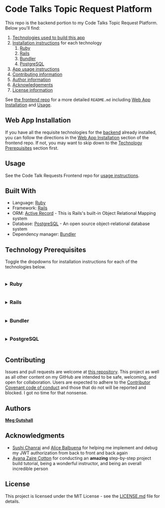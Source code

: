 # Code Talks Topic Request Platform

This repo is the backend portion to my Code Talks Topic Request Platform. Below you'll find:

1. [Technologies used to build this app](#built-with)
2. [Installation instructions](#technology-prerequisites) for each technology
    1. [Ruby](#ruby)
    2. [Rails](#rails)
    3. [Bundler](#bundler)
    4. [PostgreSQL](#postgresql)
3. [App usage instructions](#usage)
4. [Contributing information](#contributing)
5. [Author information](#authors)
6. [Acknowledgements](#acknowledgements)
7. [License information](#license)

See [the frontend repo][Code Talk Requests Frontend] for a more detailed `README.md` including [Web App Installation][Code Talk Requests Frontend -- Web App Installation] and [Usage][Code Talk Requests Frontend -- Usage].

## Web App Installation

If you have all the requisite technologies for the [backend](#built-with) already installed, you can follow the directions in the [Web App Installation][Code Talk Requests Frontend -- Web App Installation] section of the frontend repo. If not, you may want to skip down to the [Technology Prerequisites](#technology-prerequisites) section first.

## Usage

See the Code Talk Requests Frontend repo for [usage instructions][Code Talk Requests Frontend -- Usage].

## Built With

- Language: [Ruby](#ruby)
- Framework: [Rails](#rails)
- ORM: [Active Record] - This is Rails's built-in Object Relational Mapping system
- Database: [PostgreSQL](#postgresql) - An open source object-relational database system
- Dependency manager: [Bundler](#bundler)

## Technology Prerequisites

Toggle the dropdowns for installation instructions for each of the technologies below.

<details>
  <summary><h3 class="markdown-body" style="display: inline-block;">Ruby</h3></summary>

  Code Talks uses [Ruby] version 2.7.0. In my opinion, the best way to install Ruby is by using a Ruby version management system. The two most popular tools for this are [RVM] and [rbenv]. I've used both and have found rbenv to be more well-documented and easier to navigate than RVM but the ultimate choice is yours.

  Since I use rbenv, I'm going to walk you through that installation. (_**NOTE:** If you decide to install rbenv and you used to use RVM, you must remove all RVM files or rbenv will **not** work!_)

  <details>
    <summary>For Mac Users</summary>

    If you haven't done so already, download **[Homebrew]**. It's an amazing macOS package manager that's built with Ruby. Just paste the following script in a new terminal window:

    ```bash
    /usr/bin/ruby -e "$(curl -fsSL https://raw.githubusercontent.com/Homebrew/install/master/install)"
    ```

    It will run through the installation, and explain the steps the script is taking along the way.

    Once Homebrew is installed (or if you already had it installed, you smarty pants!), it's time to install rbenv. Open a new terminal window running `bash` or `zsh` and `cd` into your home path (i.e. `Users/yourname/`). Now type `brew install rbenv` _*Note: This command also installs `ruby-build`, so you'll be ready to install other Ruby versions out of the box._ Once rbenv is done installing, type `rbenv init` to begin the shell integration setup.

    Restart your terminal for the installation changes to take effect. Make sure your setup is correct by running [the `rbenv-doctor` script][rbenv script] below:

    ```bash
    curl -fsSL https://github.com/rbenv/rbenv-installer/raw/master/bin/rbenv-doctor | bash
    ```

    **NOW we install RUBY!**

    In your terminal, type `rbenv install 2.7.0` to download the version of Ruby you'll need to run Code Talks.

    Once it's done installing, navigate to the Code Talks directory and type `rbenv local 2.7.0` to set your local environment's Ruby version. Then type `rbenv rehash`.
  </details>

  <details>
    <summary>For Windows and Linux Users</summary>

    To install rbenv on your system, open up a new window in your terminal and run [the `rbenv-installer` script][rbenv script] below:

    ```bash
    curl -fsSL https://github.com/rbenv/rbenv-installer/raw/master/bin/rbenv-installer | bash
    ```

    It will either install rbenv on your system or update your pre-existing version of rbenv, located under `~/.rbenv`. Additionally, [ruby-build] is also installed if rbenv install is not already available.

    Restart your terminal for the installation changes to take effect. Make sure your setup is correct by running [the `rbenv-doctor` script][rbenv script] below:

    ```bash
    curl -fsSL https://github.com/rbenv/rbenv-installer/raw/master/bin/rbenv-doctor | bash
    ```

    **NOW we install RUBY!**

    In your terminal, type `rbenv install 2.7.0` to download the version of Ruby you'll need to run Code Talks.

    Once it's done installing, navigate to the Code Talks directory and type `rbenv local 2.7.0` to set your local environment's Ruby version. Then type `rbenv rehash`.
  </details>
</details>

<details>
  <summary><h3 class="markdown-body" style="display: inline-block;">Rails</h3></summary>

  Code Talks uses [Rails] version 6.0.3. If you already have the dependencies (SQLite3, Node.js, and Yarn), Rails is super easy to install because it's packaged into a Ruby gem. Just write `gem install rails` in your terminal.

  If you don't have Rails' dependencies, see the [Installing Rails] section of RailsGuides for a walkthrough of how to get setup.
</details>

<details>
  <summary><h3 class="markdown-body" style="display: inline-block;">Bundler</h3></summary>

  Code Talks uses [Bundler] version 2.1.4 to manage the Ruby Gems packaged in the app. Installing Bundler is as simple as opening a new terminal window and typing `gem install bundler` and you're ready to go!
</details>

<details>
  <summary><h3 class="markdown-body" style="display: inline-block;">PostgreSQL</h3></summary>

  The database for Code Talks is [PostgreSQL] version 12.3. [Visit PostgreSQL's official site][Postgres download] and select your operating system in order to download the right package. There's one option available for Windows users. As a Mac user, I originally used Homebrew as my download option, but after trying Postgres.app, I found it to be much more simple and user-friendly. There are plenty of options for whichever server type you prefer!
</details>

## Contributing

Issues and pull requests are welcome at [this repository][Code Talk Requests Backend]. This project as well as all other content on my GitHub are intended to be safe, welcoming, and open for collaboration. Users are expected to adhere to the [Contributor Covenant code of conduct] and those that do not will be reported and blocked. I got no time for that nonsense.

## Authors

**[Meg Gutshall]**

## Acknowledgments

- [Sushi Chanrai] and [Alice Balbuena] for helping me implement and debug my JWT authorization from back to front and back again
- [Ayana Zaire Cotton] for conducting an **amazing** step-by-step project build tutorial, being a wonderful instructor, and being an overall incredible person

## License

This project is licensed under the MIT License - see the [LICENSE.md](LICENSE.md) file for details.

[Code Talk Requests Backend]: https://github.com/meg-gutshall/code-talk-requests-backend
[Code Talk Requests Frontend]: https://github.com/meg-gutshall/code-talk-requests-frontend
[Code Talk Requests Frontend -- Web App Installation]: https://github.com/meg-gutshall/code-talk-requests-frontend#web-app-installation
[Code Talk Requests Frontend -- Usage]: https://github.com/meg-gutshall/code-talk-requests-frontend#usage

[RVM]: https://rvm.io/
[rbenv]: https://github.com/rbenv/rbenv
[rbenv script]: https://github.com/rbenv/rbenv-installer#rbenv-installer
[ruby-build]: https://github.com/rbenv/ruby-build
[Homebrew]: https://brew.sh/
[Postgres download]: https://www.postgresql.org/download/
[Bundler]: https://bundler.io/
[Ruby]: https://www.ruby-lang.org/en/
[Rails]: https://rubyonrails.org/
[Installing Rails]: https://guides.rubyonrails.org/getting_started.html#creating-a-new-rails-project-installing-rails
[Active Record]: https://apidock.com/rails/v6.0.0/ActiveRecord/Base
[PostgreSQL]: https://www.postgresql.org/

[Contributor Covenant code of conduct]: https://www.contributor-covenant.org/version/2/0/code_of_conduct/ "Contributor Covenant code of conduct version 2.0"

[Meg Gutshall]: https://meghangutshall.com/ "Meg Gutshall's website"
[Sushi Chanrai]: https://github.com/schanrai "Sushi Chanrai's GitHub profile"
[Alice Balbuena]: https://github.com/alicekb "Alice Balbuena's GitHub profile"
[Ayana Zaire Cotton]: https://github.com/AyanaZaire "Ayana Zaire Cotton's GitHub profile"
